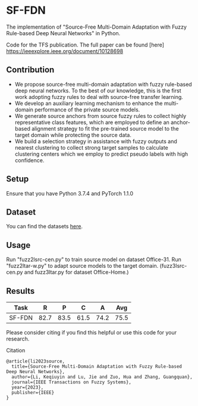 # SF-FDN
The implementation of "Source-Free Multi-Domain Adaptation with Fuzzy Rule-based Deep Neural Networks" in Python. 

Code for the TFS publication. The full paper can be found [here] https://ieeexplore.ieee.org/document/10128698

## Contribution

- We propose source-free multi-domain adaptation with fuzzy rule-based deep neural networks. To the best of
our knowledge, this is the first work adopting fuzzy rules to deal with source-free transfer learning.
- We develop an auxiliary learning mechanism to enhance the multi-domain performance of the private source models.
- We generate source anchors from source fuzzy rules to collect highly representative class features, which are employed to define an anchor-based alignment strategy to fit the pre-trained source model to the target domain while protecting the source data.
- We build a selection strategy in assistance with fuzzy outputs and nearest clustering to collect strong target samples to calculate clustering centers which we employ to predict pseudo labels with high confidence.

## Setup
Ensure that you have Python 3.7.4 and PyTorch 1.1.0

## Dataset
You can find the datasets [here](https://github.com/jindongwang/transferlearning/tree/master/data).

## Usage
Run "fuzz2lsrc-cen.py" to train source model on dataset Office-31. 
Run "fuzz2ltar-w.py" to adapt source models to the target domain.
(fuzz3lsrc-cen.py and fuzz3ltar.py for dataset Office-Home.)

## Results

| Task  | R | P  | C |  A | Avg  | 
| ---- | ---- | ---- | ---- | ---- | ---- |
| SF-FDN  | 82.7  | 83.5  | 61.5 | 74.2 | 75.5 |


Please consider citing if you find this helpful or use this code for your research.

Citation
```
@article{li2023source,
  title={Source-Free Multi-Domain Adaptation with Fuzzy Rule-based Deep Neural Networks},
  author={Li, Keqiuyin and Lu, Jie and Zuo, Hua and Zhang, Guangquan},
  journal={IEEE Transactions on Fuzzy Systems},
  year={2023},
  publisher={IEEE}
}
